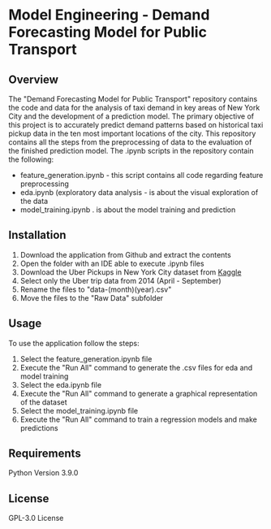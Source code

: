 # Model Engineering - Demand Forecasting Model for Public Transport

## Overview
The "Demand Forecasting Model for Public Transport" repository contains the code and data for the analysis of taxi demand in key areas of New York City and the development of a prediction model. The primary objective of this project is to accurately predict demand patterns based on historical taxi pickup data in the ten most important locations of the city. This repository contains all the steps from the preprocessing of data to the evaluation of the finished prediction model. The .ipynb scripts in the repository contain the following:
- feature_generation.ipynb - this script contains all code regarding feature preprocessing
- eda.ipynb (exploratory data analysis - is about the visual exploration of the data
- model_training.ipynb . is about the model training and prediction

## Installation
1. Download the application from Github and extract the contents
2. Open the folder with an IDE able to execute .ipynb files
3. Download the Uber Pickups in New York City dataset from [Kaggle](https://www.kaggle.com/datasets/fivethirtyeight/uber-pickups-in-new-york-city)
4. Select only the Uber trip data from 2014 (April - September)
5. Rename the files to "data-(month)(year).csv"
6. Move the files to the "Raw Data" subfolder

## Usage
To use the application follow the steps:
1. Select the feature_generation.ipynb file
2. Execute the "Run All" command to generate the .csv files for eda and model training
3. Select the eda.ipynb file
4. Execute the "Run All" command to generate a graphical representation of the dataset
5. Select the model_training.ipynb file
6. Execute the "Run All" command to train a regression models and make predictions
   
## Requirements
Python Version 3.9.0

## License
GPL-3.0 License
